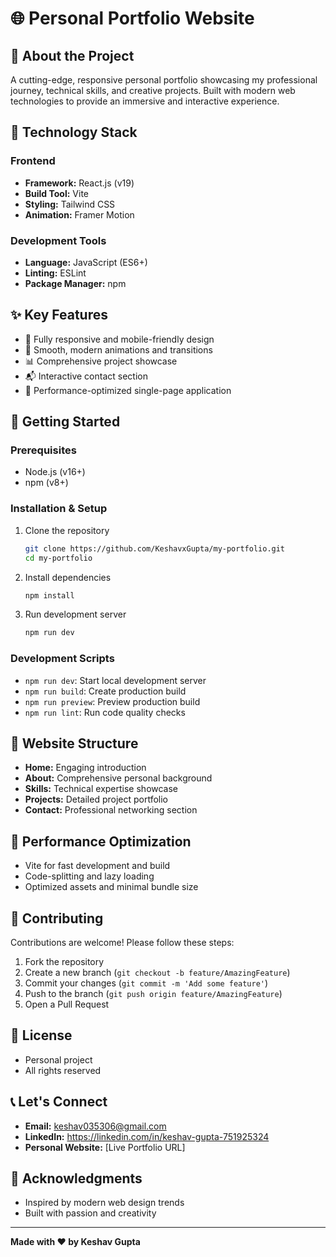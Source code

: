 # 🌐 Personal Portfolio Website

## 👤 About the Project
A cutting-edge, responsive personal portfolio showcasing my professional journey, technical skills, and creative projects. Built with modern web technologies to provide an immersive and interactive experience.

## 🚀 Technology Stack
### Frontend
- **Framework:** React.js (v19)
- **Build Tool:** Vite
- **Styling:** Tailwind CSS
- **Animation:** Framer Motion

### Development Tools
- **Language:** JavaScript (ES6+)
- **Linting:** ESLint
- **Package Manager:** npm

## ✨ Key Features
- 🎨 Fully responsive and mobile-friendly design
- 🌈 Smooth, modern animations and transitions
- 📊 Comprehensive project showcase
- 📬 Interactive contact section
- 🚀 Performance-optimized single-page application

## 🔧 Getting Started

### Prerequisites
- Node.js (v16+)
- npm (v8+)

### Installation & Setup
1. Clone the repository
   ```bash
   git clone https://github.com/KeshavxGupta/my-portfolio.git
   cd my-portfolio
   ```
2. Install dependencies
   ```bash
   npm install
   ```

3. Run development server
   ```bash
   npm run dev
   ```

### Development Scripts
- `npm run dev`: Start local development server
- `npm run build`: Create production build
- `npm run preview`: Preview production build
- `npm run lint`: Run code quality checks

## 🌟 Website Structure
- **Home:** Engaging introduction
- **About:** Comprehensive personal background
- **Skills:** Technical expertise showcase
- **Projects:** Detailed project portfolio
- **Contact:** Professional networking section

## 🚀 Performance Optimization
- Vite for fast development and build
- Code-splitting and lazy loading
- Optimized assets and minimal bundle size

## 🤝 Contributing
Contributions are welcome! Please follow these steps:
1. Fork the repository
2. Create a new branch (`git checkout -b feature/AmazingFeature`)
3. Commit your changes (`git commit -m 'Add some feature'`)
4. Push to the branch (`git push origin feature/AmazingFeature`)
5. Open a Pull Request

## 📄 License
- Personal project
- All rights reserved

## 📞 Let's Connect
- **Email:** keshav035306@gmail.com
- **LinkedIn:** https://linkedin.com/in/keshav-gupta-751925324
- **Personal Website:** [Live Portfolio URL]

## 🌈 Acknowledgments
- Inspired by modern web design trends
- Built with passion and creativity

---

**Made with ❤️ by Keshav Gupta**
